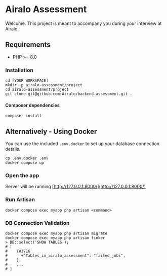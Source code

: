 # Airalo Assessment
Welcome. This project is meant to accompany you during your interview at Airalo.

## Requirements
- PHP >= 8.0

### Installation
```
cd [YOUR WORKSPACE]
mkdir -p airalo-assessment/project   
cd airalo-assessment/project
git clone git@github.com:Airalo/backend-assessment.git .
```

#### Composer dependencies
```
composer install
```

## Alternatively - Using Docker
You can use the included `.env.docker` to set up your database connection details.
```
cp .env.docker .env
docker compose up
```

### Open the app
Server will be running [http://127.0.0.1:8000/](http://127.0.0.1:8000/)

### Run Artisan
```
docker compose exec myapp php artisan <command>
```

### DB Connection Validation

```
docker compose exec myapp php artisan migrate
docker compose exec myapp php artisan tinker
> DB::select('SHOW TABLES');
# [
#    {#3716
#      +"Tables_in_airalo_assessment": "failed_jobs",
#    },
#    ...
# ]
```
